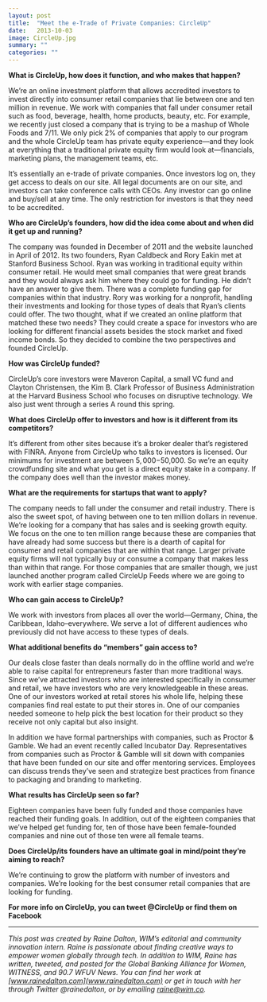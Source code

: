 ```yaml
---
layout: post
title:  "Meet the e-Trade of Private Companies: CircleUp"
date:   2013-10-03
image: CircleUp.jpg
summary: ""
categories: ""
---
```


**What is CircleUp, how does it function, and who makes that happen?**

We’re an online investment platform that allows accredited investors to invest directly into consumer retail companies that lie between one and ten million in revenue. We work with companies that fall under consumer retail such as food, beverage, health, home products, beauty, etc. For example, we recently just closed a company that is trying to be a mashup of Whole Foods and 7/11. We only pick 2% of companies that apply to our program and the whole CircleUp team has private equity experience—and they look at everything that a traditional private equity firm would look at—financials, marketing plans, the management teams, etc.

It’s essentially an e-trade of private companies. Once investors log on, they get access to deals on our site. All legal documents are on our site, and investors can take conference calls with CEOs. Any investor can go online and buy/sell at any time. The only restriction for investors is that they need to be accredited.

**Who are CircleUp’s founders, how did the idea come about and when did it get up and running?**

The company was founded in December of 2011 and the website launched in April of 2012. Its two founders, Ryan Caldbeck and Rory Eakin met at Stanford Business School. Ryan was working in traditional equity within consumer retail. He would meet small companies that were great brands and they would always ask him where they could go for funding. He didn’t have an answer to give them. There was a complete funding gap for companies within that industry. Rory was working for a nonprofit, handling their investments and looking for those types of deals that Ryan’s clients could offer. The two thought, what if we created an online platform that matched these two needs? They could create a space for investors who are looking for different financial assets besides the stock market and fixed income bonds. So they decided to combine the two perspectives and founded CircleUp.

**How was CircleUp funded?**

CircleUp’s core investors were Maveron Capital, a small VC fund and Clayton Christensen, the Kim B. Clark Professor of Business Administration at the Harvard Business School who focuses on disruptive technology. We also just went through a series A round this spring.

**What does CircleUp offer to investors and how is it different from its competitors?**

It’s different from other sites because it’s a broker dealer that’s registered with FINRA. Anyone from CircleUp who talks to investors is licensed. Our minimums for investment are between $5,000-$50,000. So we’re an equity crowdfunding site and what you get is a direct equity stake in a company. If the company does well than the investor makes money.

**What are the requirements for startups that want to apply?**

The company needs to fall under the consumer and retail industry. There is also the sweet spot, of having between one to ten million dollars in revenue. We’re looking for a company that has sales and is seeking growth equity. We focus on the one to ten million range because these are companies that have already had some success but there is a dearth of capital for consumer and retail companies that are within that range. Larger private equity firms will not typically buy or consume a company that makes less than within that range. For those companies that are smaller though, we just launched another program called CircleUp Feeds where we are going to work with earlier stage companies.

**Who can gain access to CircleUp?**

We work with investors from places all over the world—Germany, China, the Caribbean, Idaho–everywhere. We serve a lot of different audiences who previously did not have access to these types of deals.

**What additional benefits do “members” gain access to?**

Our deals close faster than deals normally do in the offline world and we’re able to raise capital for entrepreneurs faster than more traditional ways. Since we’ve attracted investors who are interested specifically in consumer and retail, we have investors who are very knowledgeable in these areas. One of our investors worked at retail stores his whole life, helping these companies find real estate to put their stores in. One of our companies needed someone to help pick the best location for their product so they receive not only capital but also insight.

In addition we have formal partnerships with companies, such as Proctor & Gamble. We had an event recently called Incubator Day. Representatives from companies such as Proctor & Gamble will sit down with companies that have been funded on our site and offer mentoring services. Employees can discuss trends they’ve seen and strategize best practices from finance to packaging and branding to marketing.

**What results has CircleUp seen so far?**

Eighteen companies have been fully funded and those companies have reached their funding goals. In addition, out of the eighteen companies that we’ve helped get funding for, ten of those have been female-founded companies and nine out of those ten were all female teams.

**Does CircleUp/its founders have an ultimate goal in mind/point they’re aiming to reach?**

We’re continuing to grow the platform with number of investors and companies. We’re looking for the best consumer retail companies that are looking for funding.

**For more info on CircleUp, you can tweet @CircleUp or find them on Facebook**

-----

*This post was created by Raine Dalton, WIM’s editorial and community innovation intern. Raine is passionate about finding creative ways to empower women globally through tech. In addition to WIM, Raine has written, tweeted, and posted for the Global Banking Alliance for Women, WITNESS, and 90.7 WFUV News. You can find her work at [www.rainedalton.com](www.rainedalton.com) or get in touch with her through Twitter @rainedalton, or by emailing raine@wim.co.*